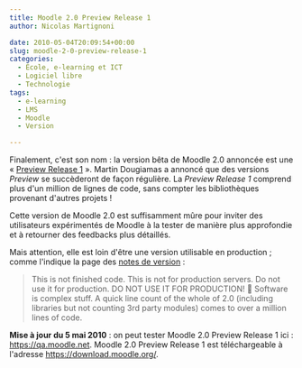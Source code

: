 ```yaml
---
title: Moodle 2.0 Preview Release 1
author: Nicolas Martignoni

date: 2010-05-04T20:09:54+00:00
slug: moodle-2-0-preview-release-1
categories:
  - École, e-learning et ICT
  - Logiciel libre
  - Technologie
tags:
  - e-learning
  - LMS
  - Moodle
  - Version

---
```

Finalement, c'est son nom : la version bêta de Moodle 2.0 annoncée est une « [Preview Release 1][1] ». Martin Dougiamas a annoncé que des versions _Preview_ se succèderont de façon régulière. La _Preview Release 1_ comprend plus d'un million de lignes de code, sans compter les bibliothèques provenant d'autres projets !

Cette version de Moodle 2.0 est suffisamment mûre pour inviter des utilisateurs expérimentés de Moodle à la tester de manière plus approfondie et à retourner des feedbacks plus détaillés.

Mais attention, elle est loin d'être une version utilisable en production ; comme l'indique la page des [notes de version][1] :

> This is not finished code. This is not for production servers. Do not use it for production. DO NOT USE IT FOR PRODUCTION! 🙂
> Software is complex stuff. A quick line count of the whole of 2.0 (including libraries but not counting 3rd party modules) comes to over a million lines of code.

__Mise à jour du 5 mai 2010__ : on peut tester Moodle 2.0 Preview Release 1 ici : https://qa.moodle.net. Moodle 2.0 Preview Release 1 est téléchargeable à l'adresse https://download.moodle.org/.

 [1]: https://docs.moodle.org/dev/Moodle_2.0_Preview_1_release_notes

<!--more-->
